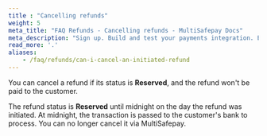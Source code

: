 ```yaml
---
title : "Cancelling refunds"
weight: 5
meta_title: "FAQ Refunds - Cancelling refunds - MultiSafepay Docs"
meta_description: "Sign up. Build and test your payments integration. Explore our products and services. Use our API Reference, SDKs, and wrappers. Get support."
read_more: '.'
aliases:
    - /faq/refunds/can-i-cancel-an-initiated-refund
---
```


You can cancel a refund if its status is **Reserved**, and the refund won't be paid to the customer. 

The refund status is **Reserved** until midnight on the day the refund was initiated. At midnight, the transaction is passed to the customer's bank to process. You can no longer cancel it via MultiSafepay.